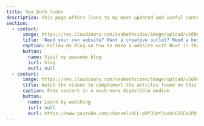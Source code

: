 ```yaml
---
title: Sea Both Sides
description: This page offers links to my most updated and useful content for the Sea Both Sides website
section:
  - content:
      image: https://res.cloudinary.com/seabothsides/image/upload/v1606139920/seabothsides/header_seyla2.webp
      title: 'Need your own website? Want a creative outlet? Need a bespoke portfolio? Follow my Blog on how to make a website with Nuxt JS that can be hosted for free today'
      caption: Follow my Blog on how to make a website with Nuxt JS that can be hosted for free today
      button:
        name: Visit my awesome blog
        iurl: blog
        eurl: null
  - content:
      image: https://res.cloudinary.com/seabothsides/image/upload/v1606139920/seabothsides/youtube-header_ynh47v.webp
      title: Watch the videos to compliment the artciles found on this website
      caption: Free content in a much more digestible medium
      button:
        name: Learn by watching
        iurl: null
        eurl: https://www.youtube.com/channel/UCL-p8Y35mf3vxhc625Ca2PQ
---
```

